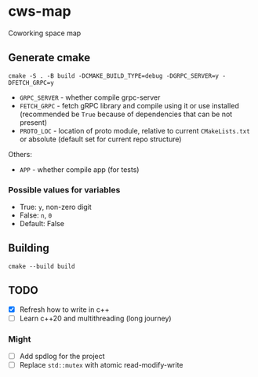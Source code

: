 # cws-map
Coworking space map

## Generate cmake

```
cmake -S . -B build -DCMAKE_BUILD_TYPE=debug -DGRPC_SERVER=y -DFETCH_GRPC=y
```

* `GRPC_SERVER` - whether compile grpc-server
* `FETCH_GRPC` - fetch gRPC library and compile using it or use installed (recommended be `True` because of dependencies that can be not present)
* `PROTO_LOC` - location of proto module, relative to current `CMakeLists.txt` or absolute (default set for current repo structure)

Others:

* `APP` - whether compile app (for tests)


### Possible values for variables

* True: `y`, non-zero digit
* False: `n`, `0`
* Default: False

## Building

```
cmake --build build
```

## TODO

* [x] Refresh how to write in c++
* [ ] Learn c++20 and multithreading (long journey)

### Might

* [ ] Add spdlog for the project
* [ ] Replace `std::mutex` with atomic read-modify-write
